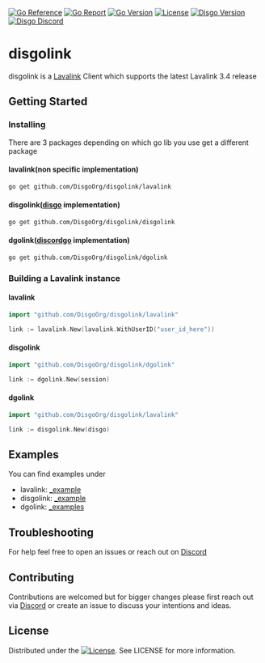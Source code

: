 [![Go Reference](https://pkg.go.dev/badge/github.com/DisgoOrg/disgolink.svg)](https://pkg.go.dev/github.com/DisgoOrg/disgolink)
[![Go Report](https://goreportcard.com/badge/github.com/DisgoOrg/disgolink)](https://goreportcard.com/report/github.com/DisgoOrg/disgolink)
[![Go Version](https://img.shields.io/github/go-mod/go-version/DisgoOrg/disgo)](https://golang.org/doc/devel/release.html)
[![License](https://img.shields.io/badge/License-Apache%202.0-blue.svg)](https://github.com/DisgoOrg/disgolink/blob/master/LICENSE)
[![Disgo Version](https://img.shields.io/github/v/tag/DisgoOrg/disgolink?label=release)](https://github.com/DisgoOrg/disgolink/releases/latest)
[![Disgo Discord](https://discord.com/api/guilds/817327181659111454/widget.png)](https://discord.gg/NFmvZYmZMF)

# disgolink

disgolink is a [Lavalink](https://github.com/freyacodes/Lavalink) Client which supports the latest Lavalink 3.4 release

## Getting Started

### Installing

There are 3 packages depending on which go lib you use get a different package

#### lavalink(non specific implementation)

```sh
go get github.com/DisgoOrg/disgolink/lavalink
```

#### disgolink([disgo](https://github.com/DisgoOrg/disgo) implementation)

```sh
go get github.com/DisgoOrg/disgolink/disgolink
```

#### dgolink([discordgo](https://github.com/bwmarrin/discordgo) implementation)

```sh
go get github.com/DisgoOrg/disgolink/dgolink
```

### Building a Lavalink instance

#### lavalink

```go
import "github.com/DisgoOrg/disgolink/lavalink"

link := lavalink.New(lavalink.WithUserID("user_id_here"))
```

#### disgolink

```go
import "github.com/DisgoOrg/disgolink/dgolink"

link := dgolink.New(session)
```

#### dgolink

```go
import "github.com/DisgoOrg/disgolink/lavalink"

link := disgolink.New(disgo)
```

## Examples

You can find examples under 
* lavalink:  [_example](https://github.com/DisgoOrg/disgolink/tree/master/_example)
* disgolink: [_example](https://github.com/DisgoOrg/disgolink/tree/master/disgolink/_example)
* dgolink:   [_examples](https://github.com/DisgoOrg/disgolink/tree/master/dgolink/_example)

## Troubleshooting

For help feel free to open an issues or reach out on [Discord](https://discord.gg/NFmvZYmZMF)

## Contributing

Contributions are welcomed but for bigger changes please first reach out via [Discord](https://discord.gg/NFmvZYmZMF) or create an issue to discuss your intentions and ideas.

## License

Distributed under the [![License](https://img.shields.io/badge/License-Apache%202.0-blue.svg)](https://github.com/DisgoOrg/disgolink/blob/master/LICENSE). See LICENSE for more information.


